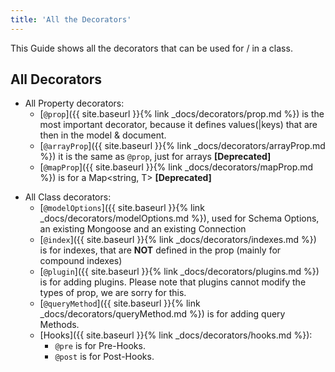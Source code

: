 ```yaml
---
title: 'All the Decorators'
---
```


This Guide shows all the decorators that can be used for / in a class.

## All Decorators

- All Property decorators:
  - [`@prop`]({{ site.baseurl }}{% link _docs/decorators/prop.md %}) is the most important decorator, because it defines values(\|keys) that are then in the model & document.
  - [`@arrayProp`]({{ site.baseurl }}{% link _docs/decorators/arrayProp.md %}) it is the same as `@prop`, just for arrays **[Deprecated]**
  - [`@mapProp`]({{ site.baseurl }}{% link _docs/decorators/mapProp.md %}) is for a Map<string, T> **[Deprecated]**
<!--This is just a separator-->
- All Class decorators:
  - [`@modelOptions`]({{ site.baseurl }}{% link _docs/decorators/modelOptions.md %}), used for Schema Options, an existing Mongoose and an existing Connection
  - [`@index`]({{ site.baseurl }}{% link _docs/decorators/indexes.md %}) is for indexes, that are **NOT** defined in the prop (mainly for compound indexes)
  - [`@plugin`]({{ site.baseurl }}{% link _docs/decorators/plugins.md %}) is for adding plugins. Please note that plugins cannot modify the types of prop, we are sorry for this.
  - [`@queryMethod`]({{ site.baseurl }}{% link _docs/decorators/queryMethod.md %}) is for adding query Methods.
  - [Hooks]({{ site.baseurl }}{% link _docs/decorators/hooks.md %}):
    - `@pre` is for Pre-Hooks.
    - `@post` is for Post-Hooks.
